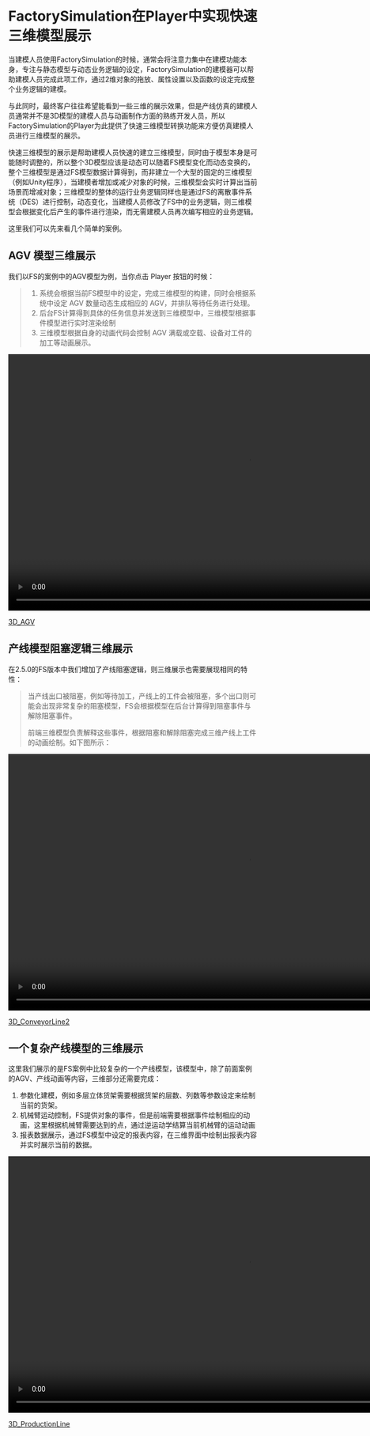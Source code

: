 # FactorySimulation在Player中实现快速三维模型展示

当建模人员使用FactorySimulation的时候，通常会将注意力集中在建模功能本身，专注与静态模型与动态业务逻辑的设定，FactorySimulation的建模器可以帮助建模人员完成此项工作，通过2维对象的拖放、属性设置以及函数的设定完成整个业务逻辑的建模。

与此同时，最终客户往往希望能看到一些三维的展示效果，但是产线仿真的建模人员通常并不是3D模型的建模人员与动画制作方面的熟练开发人员，所以FactorySimulation的Player为此提供了快速三维模型转换功能来方便仿真建模人员进行三维模型的展示。

快速三维模型的展示是帮助建模人员快速的建立三维模型，同时由于模型本身是可能随时调整的，所以整个3D模型应该是动态可以随着FS模型变化而动态变换的，整个三维模型是通过FS模型数据计算得到，而非建立一个大型的固定的三维模型（例如Unity程序），当建模者增加或减少对象的时候，三维模型会实时计算出当前场景而增减对象；三维模型的整体的运行业务逻辑同样也是通过FS的离散事件系统（DES）进行控制，动态变化，当建模人员修改了FS中的业务逻辑，则三维模型会根据变化后产生的事件进行渲染，而无需建模人员再次编写相应的业务逻辑。

这里我们可以先来看几个简单的案例。

## AGV 模型三维展示
我们以FS的案例中的AGV模型为例，当你点击 Player 按钮的时候：
> 1. 系统会根据当前FS模型中的设定，完成三维模型的构建，同时会根据系统中设定 AGV 数量动态生成相应的 AGV，并排队等待任务进行处理。
> 2. 后台FS计算得到具体的任务信息并发送到三维模型中，三维模型根据事件模型进行实时渲染绘制
> 3. 三维模型根据自身的动画代码会控制 AGV 满载或空载、设备对工件的加工等动画展示。

<video width="967" height="519" controls>
  <source src="3D_AGV.mp4" type="video/mp4">
  您的浏览器不支持Video标签。
</video>

[3D_AGV](3D_AGV.mp4)



## 产线模型阻塞逻辑三维展示
在2.5.0的FS版本中我们增加了产线阻塞逻辑，则三维展示也需要展现相同的特性：
> 当产线出口被阻塞，例如等待加工，产线上的工件会被阻塞，多个出口则可能会出现非常复杂的阻塞模型，FS会根据模型在后台计算得到阻塞事件与解除阻塞事件。
>
> 前端三维模型负责解释这些事件，根据阻塞和解除阻塞完成三维产线上工件的动画绘制。如下图所示：

<video width="967" height="519" controls>
  <source src="3D_ConveyorLine2.mp4" type="video/mp4">
  您的浏览器不支持Video标签。
</video>

[3D_ConveyorLine2](3D_ConveyorLine2.mp4)




## 一个复杂产线模型的三维展示
这里我们展示的是FS案例中比较复杂的一个产线模型，该模型中，除了前面案例的AGV、产线动画等内容，三维部分还需要完成：
1. 参数化建模，例如多层立体货架需要根据货架的层数、列数等参数设定来绘制当前的货架。
2. 机械臂运动控制，FS提供对象的事件，但是前端需要根据事件绘制相应的动画，这里根据机械臂需要达到的点，通过逆运动学结算当前机械臂的运动动画
3. 报表数据展示，通过FS模型中设定的报表内容，在三维界面中绘制出报表内容并实时展示当前的数据。

<video width="967" height="519" controls>
  <source src="3D_ProductionLine.mp4" type="video/mp4">
  您的浏览器不支持Video标签。
</video>

[3D_ProductionLine](3D_ProductionLine.mp4)


